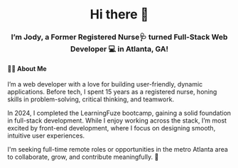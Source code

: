 <h1 align="center">Hi there 👋</h1>

<h3 align="center">I’m Jody, a Former Registered Nurse🩺 turned Full-Stack Web Developer 💻 in Atlanta, GA!</h3>

<h4>👨‍💻 About Me</h4>
I’m a web developer with a love for building user-friendly, dynamic applications. Before tech, I spent 15 years as a registered nurse, honing skills in problem-solving, critical thinking, and teamwork.

In 2024, I completed the LearningFuze bootcamp, gaining a solid foundation in full-stack development. While I enjoy working across the stack, I’m most excited by front-end development, where I focus on designing smooth, intuitive user experiences.

I'm seeking full-time remote roles or opportunities in the metro Atlanta area to collaborate, grow, and contribute meaningfully. 🚀

<!--
**jclark-14/jclark-14** is a ✨ _special_ ✨ repository because its `README.md` (this file) appears on your GitHub profile.

Here are some ideas to get you started:

- 🔭 I’m currently working on ...
- 🌱 I’m currently learning ...
- 👯 I’m looking to collaborate on ...
- 🤔 I’m looking for help with ...
- 💬 Ask me about ...
- 📫 How to reach me: ...
- 😄 Pronouns: ...
- ⚡ Fun fact: ...
-->
